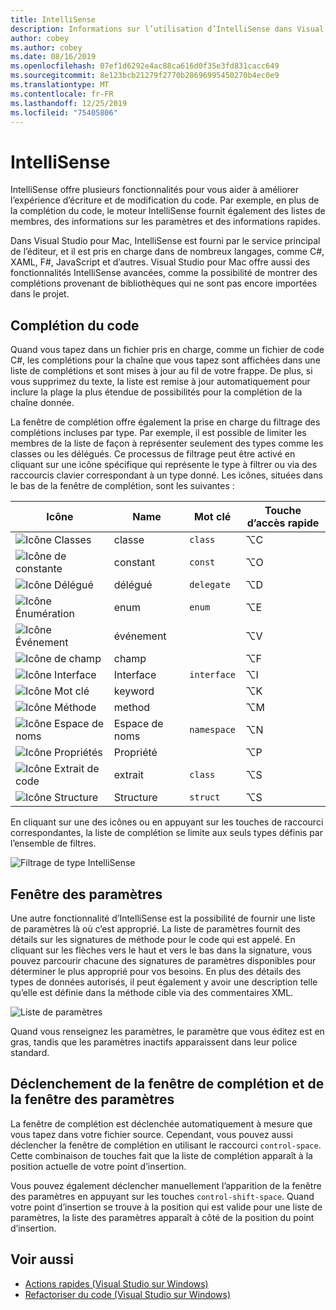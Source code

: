 ```yaml
---
title: IntelliSense
description: Informations sur l’utilisation d’IntelliSense dans Visual Studio pour Mac
author: cobey
ms.author: cobey
ms.date: 08/16/2019
ms.openlocfilehash: 07ef1d6292e4ac88ca616d0f35e3fd831cacc649
ms.sourcegitcommit: 8e123bcb21279f2770b28696995450270b4ec0e9
ms.translationtype: MT
ms.contentlocale: fr-FR
ms.lasthandoff: 12/25/2019
ms.locfileid: "75405806"
---
```

# <a name="intellisense"></a>IntelliSense

IntelliSense offre plusieurs fonctionnalités pour vous aider à améliorer l’expérience d’écriture et de modification du code. Par exemple, en plus de la complétion du code, le moteur IntelliSense fournit également des listes de membres, des informations sur les paramètres et des informations rapides.

Dans Visual Studio pour Mac, IntelliSense est fourni par le service principal de l’éditeur, et il est pris en charge dans de nombreux langages, comme C#, XAML, F#, JavaScript et d’autres. Visual Studio pour Mac offre aussi des fonctionnalités IntelliSense avancées, comme la possibilité de montrer des complétions provenant de bibliothèques qui ne sont pas encore importées dans le projet.

## <a name="code-completion"></a>Complétion du code

Quand vous tapez dans un fichier pris en charge, comme un fichier de code C#, les complétions pour la chaîne que vous tapez sont affichées dans une liste de complétions et sont mises à jour au fil de votre frappe. De plus, si vous supprimez du texte, la liste est remise à jour automatiquement pour inclure la plage la plus étendue de possibilités pour la complétion de la chaîne donnée. 

La fenêtre de complétion offre également la prise en charge du filtrage des complétions incluses par type. Par exemple, il est possible de limiter les membres de la liste de façon à représenter seulement des types comme les classes ou les délégués. Ce processus de filtrage peut être activé en cliquant sur une icône spécifique qui représente le type à filtrer ou via des raccourcis clavier correspondant à un type donné. Les icônes, situées dans le bas de la fenêtre de complétion, sont les suivantes :

| Icône                         | Name          | Mot clé    | Touche d’accès rapide |
| -----------------------------|---------------| -----------|--------|
| ![Icône Classes](media/classes-icon.png)  | classe         | `class`    |  ⌥C
| ![Icône de constante](media/constant-icon.png) | constant      | `const`    |  ⌥O
| ![Icône Délégué](media/delegate-icon.png) | délégué      | `delegate` |  ⌥D
| ![Icône Énumération](media/enums-icon.png)    | enum          | `enum`     |  ⌥E
| ![Icône Événement](media/event-icon.png)    | événement         |            |  ⌥V
| ![Icône de champ](media/fields-icon.png)   | champ         |            |  ⌥F
| ![Icône Interface](media/interface-icon.png)| Interface     | `interface`|  ⌥I
| ![Icône Mot clé](media/keyword-icon.png)  | keyword       |            |  ⌥K
| ![Icône Méthode](media/method-icon.png)   | method        |            |  ⌥M
| ![Icône Espace de noms](media/namespace-icon.png)| Espace de noms     | `namespace`|  ⌥N
| ![Icône Propriétés](media/props-icon.png)    | Propriété      |            |  ⌥P
| ![Icône Extrait de code](media/snippet-icon.png)  | extrait       | `class`    |  ⌥S
| ![Icône Structure](media/struct-icon.png)   | Structure     | `struct`   |  ⌥S

En cliquant sur une des icônes ou en appuyant sur les touches de raccourci correspondantes, la liste de complétion se limite aux seuls types définis par l’ensemble de filtres.  

![Filtrage de type IntelliSense](media/intellisense-typefiltering.gif)

## <a name="parameter-window"></a>Fenêtre des paramètres

Une autre fonctionnalité d’IntelliSense est la possibilité de fournir une liste de paramètres là où c’est approprié. La liste de paramètres fournit des détails sur les signatures de méthode pour le code qui est appelé. En cliquant sur les flèches vers le haut et vers le bas dans la signature, vous pouvez parcourir chacune des signatures de paramètres disponibles pour déterminer le plus approprié pour vos besoins. En plus des détails des types de données autorisés, il peut également y avoir une description telle qu’elle est définie dans la méthode cible via des commentaires XML.

![Liste de paramètres](media/intellisense-parameter.png)

Quand vous renseignez les paramètres, le paramètre que vous éditez est en gras, tandis que les paramètres inactifs apparaissent dans leur police standard. 


## <a name="triggering-completion-window-and-parameter-window"></a>Déclenchement de la fenêtre de complétion et de la fenêtre des paramètres

La fenêtre de complétion est déclenchée automatiquement à mesure que vous tapez dans votre fichier source. Cependant, vous pouvez aussi déclencher la fenêtre de complétion en utilisant le raccourci `control-space`. Cette combinaison de touches fait que la liste de complétion apparaît à la position actuelle de votre point d’insertion. 

Vous pouvez également déclencher manuellement l’apparition de la fenêtre des paramètres en appuyant sur les touches `control-shift-space`. Quand votre point d’insertion se trouve à la position qui est valide pour une liste de paramètres, la liste des paramètres apparaît à côté de la position du point d’insertion.

## <a name="see-also"></a>Voir aussi

- [Actions rapides (Visual Studio sur Windows)](/visualstudio/ide/quick-actions)
- [Refactoriser du code (Visual Studio sur Windows)](/visualstudio/ide/refactoring-in-visual-studio)
